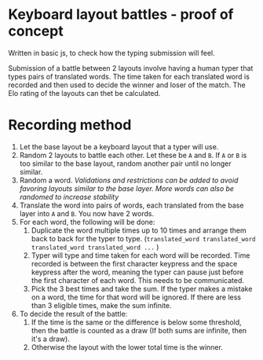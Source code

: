 # Keyboard layout battles - proof of concept

Written in basic js, to check how the typing submission will feel.

Submission of a battle between 2 layouts involve having a human typer that types pairs of translated words. The time taken for each translated word is recorded and then used to decide the winner and loser of the match. The Elo rating of the layouts can thet be calculated.

# Recording method

1. Let the base layout be a keyboard layout that a typer will use.
2. Random 2 layouts to battle each other. Let these be `A` and `B`. If `A` or `B` is too similar to the base layout, random another pair until no longer similar.
3. Random a word. *Validations and restrictions can be added to avoid favoring layouts similar to the base layer. More words can also be randomed to increase stability*
4. Translate the word into pairs of words, each translated from the base layer into `A` and `B`. You now have 2 words.
5. For each word, the following will be done:
    1. Duplicate the word multiple times up to 10 times and arrange them back to back for the typer to type. (`translated_word translated_word translated_word translated_word ...` )
    2. Typer will type and time taken for each word will be recorded. Time recorded is between the first character keypress and the space keypress after the word, meaning the typer can pause just before the first character of each word. This needs to be communicated.
    3. Pick the 3 best times and take the sum. If the typer makes a mistake on a word, the time for that word will be ignored. If there are less than 3 eligible times, make the sum infinite.
6. To decide the result of the battle:
    1. If the time is the same or the difference is below some threshold, then the battle is counted as a draw (If both sums are infinite, then it's a draw).
    2. Otherwise the layout with the lower total time is the winner.
